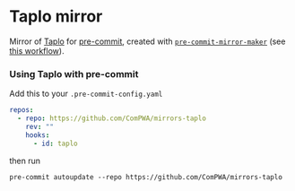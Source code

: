 # Taplo mirror

Mirror of [Taplo](https://github.com/tamasfe/taplo) for [pre-commit](https://pre-commit.com), created with [`pre-commit-mirror-maker`](https://github.com/pre-commit/pre-commit-mirror-maker) (see [this workflow](./.github/workflows/ci.yml)).

### Using Taplo with pre-commit

Add this to your `.pre-commit-config.yaml`

```yaml
repos:
  - repo: https://github.com/ComPWA/mirrors-taplo
    rev: ""
    hooks:
      - id: taplo
```

then run

```shell
pre-commit autoupdate --repo https://github.com/ComPWA/mirrors-taplo
```
